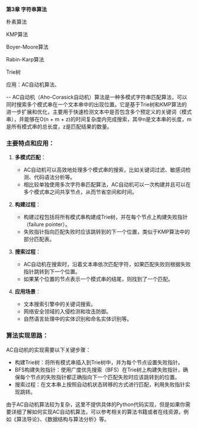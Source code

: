 
**第3章 字符串算法**

朴素算法

KMP算法

Boyer-Moore算法

Rabin-Karp算法

Trie树

应用：AC自动机算法、



--
AC自动机（Aho-Corasick自动机）算法是一种多模式字符串匹配算法，可以同时搜索多个模式串在一个文本串中的出现位置。它是基于Trie树和KMP算法的进一步扩展和优化，主要用于快速检测文本中是否包含多个预定义的关键词（模式串），并能够在O(n + m + z)的时间复杂度内完成搜索，其中n是文本串的长度，m是所有模式串的总长度，z是匹配结果的数量。

### 主要特点和应用：

1. **多模式匹配**：
    - AC自动机可以高效地处理多个模式串的搜索，比如关键词过滤、敏感词检测、代码语法分析等。
    - 相比较单独使用多次字符串匹配算法，AC自动机可以一次构建并且可以在多个模式串之间共享节点，从而节省空间和时间。

2. **构建过程**：
    - 构建过程包括将所有模式串构建成Trie树，并在每个节点上构建失败指针（failure pointer）。
    - 失败指针指向匹配失败时应该跳转到的下一个位置，类似于KMP算法中的部分匹配表。

3. **搜索过程**：
    - AC自动机在搜索时，沿着文本串依次匹配字符，如果匹配失败则根据失败指针跳转到下一个位置。
    - 如果某个位置的节点表示一个模式串的结尾，则找到了一个匹配。

4. **应用场景**：
    - 文本搜索引擎中的关键词搜索。
    - 网络安全领域的入侵检测和攻击防御。
    - 自然语言处理中的实体识别和命名实体识别等。

### 算法实现思路：

AC自动机的实现需要以下关键步骤：

- 构建Trie树：将所有模式串插入到Trie树中，并为每个节点设置失败指针。
- BFS构建失败指针：使用广度优先搜索（BFS）在Trie树上构建失败指针，确保每个节点的失败指针都正确指向下一个匹配失败时应该跳转到的位置。
- 搜索过程：在文本串上按照自动机状态转移的方式进行匹配，利用失败指针实现跳转。

由于AC自动机算法较为复杂，这里不提供具体的Python代码实现，但是如果你需要详细了解如何实现AC自动机算法，可以参考相关的算法书籍或者在线资源，例如《算法导论》、《数据结构与算法分析》等。